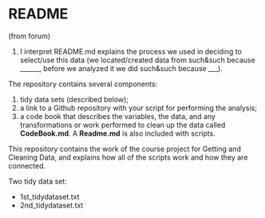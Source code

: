 # README

(from forum)
1) I interpret README.md explains the process we used in deciding to select/use this data (we located/created data from such&such because ______, before we analyzed it we did such&such because ___).  

The repository contains several components:
1) tidy data sets (described below);
2) a link to a Github repository with your script for performing the analysis;
3) a code book that describes the variables, the data, and any transformations or work performed to clean up the data called **CodeBook.md**. A **Readme.md** is also included with scripts.

This repository contains the work of the course project for Getting and Cleaning Data, and explains how all of the scripts work and how they are connected.

Two tidy data set:
* 1st_tidydataset.txt
* 2nd_tidydataset.txt

